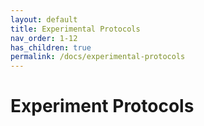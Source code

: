 ```yaml
---
layout: default
title: Experimental Protocols
nav_order: 1-12
has_children: true
permalink: /docs/experimental-protocols
---
```


# Experiment Protocols

